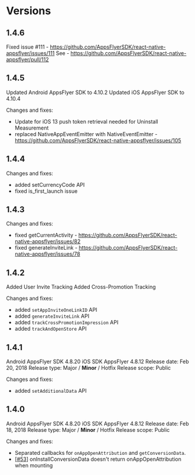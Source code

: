 # Versions

## 1.4.6

Fixed issue #111 - https://github.com/AppsFlyerSDK/react-native-appsflyer/issues/111
See - https://github.com/AppsFlyerSDK/react-native-appsflyer/pull/112

## 1.4.5

Updated Android AppsFlyer SDK to 4.10.2
Updated iOS AppsFlyer SDK to 4.10.4

Changes and fixes: 
 - Update for iOS 13 push token retrieval needed for Uninstall Measurement
 - replaced NativeAppEventEmitter with NativeEventEmitter  - https://github.com/AppsFlyerSDK/react-native-appsflyer/issues/105

## 1.4.4

Changes and fixes: 

 - added setCurrencyCode API
 - fixed is_first_launch issue

## 1.4.3

Changes and fixes: 

 - fixed getCurrentActivity - https://github.com/AppsFlyerSDK/react-native-appsflyer/issues/82
 - fixed generateInviteLink - https://github.com/AppsFlyerSDK/react-native-appsflyer/issues/78

## 1.4.2

Added User Invite Tracking 
Added Cross-Promotion Tracking

Changes and fixes: 

 - added `setAppInviteOneLinkID` API
 - added `generateInviteLink` API
 - added `trackCrossPromotionImpression` API
 - added `trackAndOpenStore` API

## 1.4.1

Android AppsFlyer SDK 4.8.20
iOS SDK AppsFlyer 4.8.12
Release date: Feb 20, 2018
Release type: Major / **Minor** / Hotfix
Release scope: Public

Changes and fixes: 

 - added `setAdditionalData` API

## 1.4.0

Android AppsFlyer SDK 4.8.20
iOS SDK AppsFlyer 4.8.12
Release date: Feb 18, 2018
Release type: Major / **Minor** / Hotfix
Release scope: Public

Changes and fixes: 

 - Separated callbacks for `onAppOpenAttribution` and `getConversionData`.
 - [[#53](https://github.com/AppsFlyerSDK/react-native-appsflyer/issues/53)] onInstallConversionData doesn't return onAppOpenAttribution when mounting
